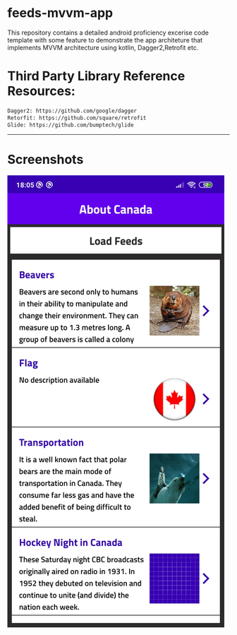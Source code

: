 # feeds-mvvm-app
This repository contains a detailed android proficiency excerise code template with some feature to demonstrate the
app architeture that implements MVVM architecture using kotlin, Dagger2,Retrofit etc.
# Third Party Library Reference Resources:
    Dagger2: https://github.com/google/dagger
    Retorfit: https://github.com/square/retrofit
    Glide: https://github.com/bumptech/glide
-------------------------------------------------------------------------------------------------------------------------------
# Screenshots
<img src="https://github.com/rohit-anvekar/feeds-mvvm-app/blob/master/screenshots/Screenshot_2020-07-16-18-05-43-418_com.clean.app.jpg"/>
